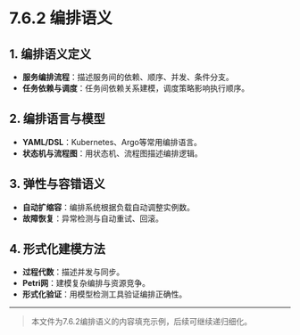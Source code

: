 # 7.6.2 编排语义

## 1. 编排语义定义

- **服务编排流程**：描述服务间的依赖、顺序、并发、条件分支。
- **任务依赖与调度**：任务间依赖关系建模，调度策略影响执行顺序。

## 2. 编排语言与模型

- **YAML/DSL**：Kubernetes、Argo等常用编排语言。
- **状态机与流程图**：用状态机、流程图描述编排逻辑。

## 3. 弹性与容错语义

- **自动扩缩容**：编排系统根据负载自动调整实例数。
- **故障恢复**：异常检测与自动重试、回滚。

## 4. 形式化建模方法

- **过程代数**：描述并发与同步。
- **Petri网**：建模复杂编排与资源竞争。
- **形式化验证**：用模型检测工具验证编排正确性。

---
> 本文件为7.6.2编排语义的内容填充示例，后续可继续递归细化。
